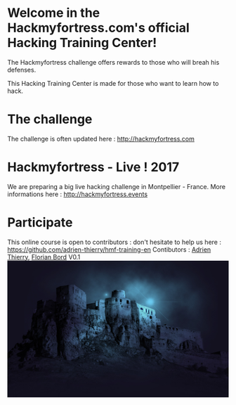 # Welcome in the Hackmyfortress.com's official Hacking Training Center!

The Hackmyfortress challenge offers rewards to those who will breah his defenses.

This Hacking Training Center is made for those who want to learn how to hack. 

# The challenge

The challenge is often updated here : http://hackmyfortress.com

# Hackmyfortress - Live ! 2017

We are preparing a big live hacking challenge in Montpellier - France. More informations here : http://hackmyfortress.events

# Participate

This online course is open to contributors : don't hesitate to help us here : https://github.com/adrien-thierry/hmf-training-en
Contibutors : [Adrien Thierry](https://github.com/adrien-thierry), [Florian Bord](https://github.com/FlorianBord2)
V0.1
![alt text](https://raw.githubusercontent.com/adrien-thierry/hmf-training/master/src/fortress.jpg "Fortress")
